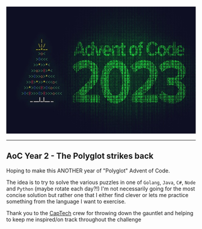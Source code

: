 <p align="center">
  <img width="600" height="338" src="./aoc-logo.jpg">
</p>

----
## AoC Year 2 - The Polyglot strikes back

Hoping to make this ANOTHER year of "Polyglot" Advent of Code.

The idea is to try to solve the various puzzles in one of `Golang`, `Java`, `C#`, `Node` and `Python`  (maybe rotate each day?!)  I'm not necessarily going for the most 
concise solution but rather one that I either find clever or lets me practice something from the language I want to exercise.

Thank you to the [CapTech](https://captechconsulting.com/) crew for throwing down the gauntlet and helping to keep me inspired/on track throughout the challenge
